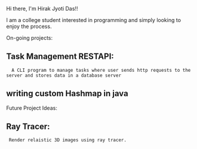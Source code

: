 Hi there, I'm Hirak Jyoti Das!!

I am a college student interested in programming and simply looking to enjoy the process.

On-going projects:

## Task Management RESTAPI:

      A CLI program to manage tasks where user sends http requests to the server and stores data in a database server

## writing custom Hashmap in java

Future Project Ideas:

## Ray Tracer:

     Render relaistic 3D images using ray tracer.
